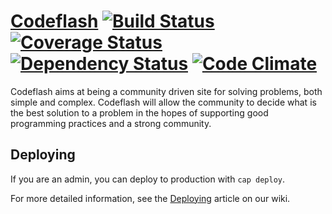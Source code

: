 # [Codeflash](http://codeflash.thewcubed.com) [![Build Status](https://secure.travis-ci.org/codeflash/codeflash.png?branch=master)](http://travis-ci.org/codeflash/codeflash) [![Coverage Status](https://coveralls.io/repos/codeflash/codeflash/badge.png?branch=dev)](https://coveralls.io/r/codeflash/codeflash) [![Dependency Status](https://gemnasium.com/codeflash/codeflash.png)](https://gemnasium.com/codeflash/codeflash) [![Code Climate](https://codeclimate.com/github/codeflash/codeflash.png)](https://codeclimate.com/github/codeflash/codeflash)

Codeflash aims at being a community driven site for solving problems, both
simple and complex. Codeflash will allow the community to decide what is the
best solution to a problem in the hopes of supporting good programming practices
and a strong community.

## Deploying
If you are an admin, you can deploy to production with `cap deploy`.

For more detailed information, see the [Deploying](https://github.com/codeflash/codeflash/wiki/Deploying) article on our wiki.
